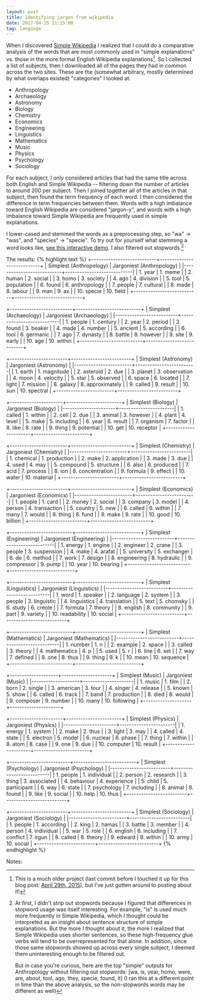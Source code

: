 ```yaml
---
layout: post
title: Identifying jargon from wikipedia
date: 2017-04-25 21:15:00
tag: language
---
```



When I discovered [Simple Wikipedia](https://simple.wikipedia.com) I realized that I could do a comparative analysis of the words that are most commonly used in "simple explanations" vs. those in the more formal English Wikipedia explanations[^1]. So I collected a list of subjects, then I downloaded all of the pages they had in common across the two sites. These are the (somewhat arbitrary, mostly determined by what overlaps existed) "categories" I looked at:

* Anthropology
* Archaeology
* Astronomy
* Biology
* Chemistry
* Economics
* Engineering
* Linguistics
* Mathematics
* Music
* Physics
* Psychology
* Sociology

For each subject, I only considered articles that had the same title across both English and Simple Wikipedia -- filtering down the number of articles to around 200 per subject. Then I joined together all of the articles in that subject, then found the term frequency of each word. I then considered the difference in term frequencies between them. Words with a high imbalance toward English Wikipedia are considered "jargon-y", and words with a high imbalance toward Simple Wikipedia are
frequently used in simple explanations.

I lower-cased and stemmed the words as a preprocessing step, so "wa" -> "was", and "species" -> "specie". To try out for yourself what stemming a word looks like, [see this interactive demo](http://9ol.es/porter_js_demo.html). I also filtered out stopwords.[^2]

The results:
{% highlight text %}
+---------------------------+----------------------------+
| Simplest (Anthropology)   | Jargoniest (Anthropology)   |
|---------------------------+----------------------------|
| 1. year                   | 1. meme                    |
| 2. human                  | 2. social                  |
| 3. homo                   | 3. society                 |
| 4. ago                    | 4. division                |
| 5. tool                   | 5. population              |
| 6. found                  | 6. anthropology            |
| 7. people                 | 7. cultural                |
| 8. made                   | 8. labour                  |
| 9. man                    | 9. ax                      |
| 10. specie                | 10. field                  |
+---------------------------+----------------------------+

+--------------------------+---------------------------+
| Simplest (Archaeology)   | Jargoniest (Archaeology)   |
|--------------------------+---------------------------|
| 1. people                | 1. century                |
| 2. year                  | 2. period                 |
| 3. found                 | 3. beaker                 |
| 4. made                  | 4. number                 |
| 5. ancient               | 5. according              |
| 6. tool                  | 6. germanic               |
| 7. ago                   | 7. dynasty                |
| 8. battle                | 8. however                |
| 9. site                  | 9. early                  |
| 10. age                  | 10. within                |
+--------------------------+---------------------------+

+------------------------+-------------------------+
| Simplest (Astronomy)   | Jargoniest (Astronomy)   |
|------------------------+-------------------------|
| 1. earth               | 1. magnitude            |
| 2. asteroid            | 2. due                  |
| 3. planet              | 3. observation          |
| 4. moon                | 4. velocity             |
| 5. star                | 5. observed             |
| 6. space               | 6. located              |
| 7. light               | 7. mission              |
| 8. galaxy              | 8. approximately        |
| 9. called              | 9. result               |
| 10. sun                | 10. spectral            |
+------------------------+-------------------------+

+----------------------+-----------------------+
| Simplest (Biology)   | Jargoniest (Biology)   |
|----------------------+-----------------------|
| 1. called            | 1. within             |
| 2. cell              | 2. due                |
| 3. animal            | 3. however            |
| 4. plant             | 4. level              |
| 5. make              | 5. including          |
| 6. year              | 6. result             |
| 7. organism          | 7. factor             |
| 8. like              | 8. rate               |
| 9. thing             | 9. potential          |
| 10. get              | 10. receptor          |
+----------------------+-----------------------+

+------------------------+-------------------------+
| Simplest (Chemistry)   | Jargoniest (Chemistry)   |
|------------------------+-------------------------|
| 1. chemical            | 1. production           |
| 2. make                | 2. application          |
| 3. made                | 3. due                  |
| 4. used                | 4. may                  |
| 5. compound            | 5. structure            |
| 6. also                | 6. produced             |
| 7. acid                | 7. process              |
| 8. ion                 | 8. concentration        |
| 9. formula             | 9. effect               |
| 10. water              | 10. material            |
+------------------------+-------------------------+

+------------------------+-------------------------+
| Simplest (Economics)   | Jargoniest (Economics)   |
|------------------------+-------------------------|
| 1. people              | 1. card                 |
| 2. money               | 2. social               |
| 3. company             | 3. model                |
| 4. person              | 4. transaction          |
| 5. country             | 5. new                  |
| 6. called              | 6. within               |
| 7. many                | 7. would                |
| 8. thing               | 8. fund                 |
| 9. make                | 9. rate                 |
| 10. good               | 10. billion             |
+------------------------+-------------------------+

+--------------------------+---------------------------+
| Simplest (Engineering)   | Jargoniest (Engineering)   |
|--------------------------+---------------------------|
| 1. energy                | 1. engine                 |
| 2. engineer              | 2. crane                  |
| 3. people                | 3. suspension             |
| 4. make                  | 4. arafat                 |
| 5. university            | 5. exchanger              |
| 6. de                    | 6. method                 |
| 7. work                  | 7. design                 |
| 8. engineering           | 8. hydraulic              |
| 9. compressor            | 9. pump                   |
| 10. year                 | 10. bearing               |
+--------------------------+---------------------------+

+--------------------------+---------------------------+
| Simplest (Linguistics)   | Jargoniest (Linguistics)   |
|--------------------------+---------------------------|
| 1. word                  | 1. speaker                |
| 2. language              | 2. system                 |
| 3. people                | 3. linguistic             |
| 4. linguistics           | 4. translation            |
| 5. text                  | 5. chomsky                |
| 6. study                 | 6. creole                 |
| 7. formula               | 7. theory                 |
| 8. english               | 8. community              |
| 9. part                  | 9. variety                |
| 10. readability          | 10. social                |
+--------------------------+---------------------------+

+--------------------------+---------------------------+
| Simplest (Mathematics)   | Jargoniest (Mathematics)   |
|--------------------------+---------------------------|
| 1. number                | 1. n                      |
| 2. example               | 2. space                  |
| 3. called                | 3. theory                 |
| 4. mathematics           | 4. p                      |
| 5. used                  | 5. r                      |
| 6. line                  | 6. set                    |
| 7. way                   | 7. defined                |
| 8. one                   | 8. thus                   |
| 9. thing                 | 9. k                      |
| 10. mean                 | 10. sequence              |
+--------------------------+---------------------------+

+--------------------+---------------------+
| Simplest (Music)   | Jargoniest (Music)   |
|--------------------+---------------------|
| 1. music           | 1. film             |
| 2. born            | 2. single           |
| 3. american        | 3. tour             |
| 4. singer          | 4. release          |
| 5. known           | 5. show             |
| 6. called          | 6. track            |
| 7. band            | 7. production       |
| 8. died            | 8. would            |
| 9. composer        | 9. number           |
| 10. many           | 10. following       |
+--------------------+---------------------+

+----------------------+-----------------------+
| Simplest (Physics)   | Jargoniest (Physics)   |
|----------------------+-----------------------|
| 1. energy            | 1. system             |
| 2. make              | 2. thus               |
| 3. light             | 3. may                |
| 4. called            | 4. state              |
| 5. electron          | 5. model              |
| 6. nuclear           | 6. phase              |
| 7. thing             | 7. within             |
| 8. atom              | 8. case               |
| 9. one               | 9. due                |
| 10. computer         | 10. result            |
+----------------------+-----------------------+

+-------------------------+--------------------------+
| Simplest (Psychology)   | Jargoniest (Psychology)   |
|-------------------------+--------------------------|
| 1. people               | 1. individual            |
| 2. person               | 2. research              |
| 3. thing                | 3. associated            |
| 4. behaviour            | 4. experience            |
| 5. child                | 5. participant           |
| 6. way                  | 6. state                 |
| 7. psychology           | 7. including             |
| 8. animal               | 8. found                 |
| 9. like                 | 9. social                |
| 10. help                | 10. thus                 |
+-------------------------+--------------------------+

+------------------------+-------------------------+
| Simplest (Sociology)   | Jargoniest (Sociology)   |
|------------------------+-------------------------|
| 1. people              | 1. according            |
| 2. king                | 2. hamas                |
| 3. battle              | 3. member               |
| 4. person              | 4. individual           |
| 5. war                 | 5. role                 |
| 6. english             | 6. including            |
| 7. conflict            | 7. irgun                |
| 8. called              | 8. theory               |
| 9. edward              | 9. within               |
| 10. army               | 10. social              |
+------------------------+-------------------------+
{% endhighlight %}

Notes:

[^1]: This is a much older project (last commit before I touched it up for this blog post: [April 29th, 2015](https://github.com/samzhang111/wikipedia-jargon)), but I've just gotten around to posting about it!

[^2]:

    At first, I didn't strip out stopwords because I figured that differences in stopword usage was itself interesting. For example, "is" is used much more frequently in Simple Wikipedia, which I thought could be interpreted as an insight about sentence structure of simple explanations. But the more I thought about it, the more I realized that Simple Wikipedia uses shorter sentences, so these high-frequency glue verbs will tend to be overrepresented for that alone. In addition, since those same
    stopwords showed up across every single subject, I deemed them uninteresting enough to be filtered out.

    But in case you're curious, here are the top "simple" outputs for Anthropology without filtering out stopwords: [wa, is, year, homo, were, are, about, tool, ago, they, specie, found, it] (I ran this at a different point in time than the above analysis, so the non-stopwords words may be different as well)
